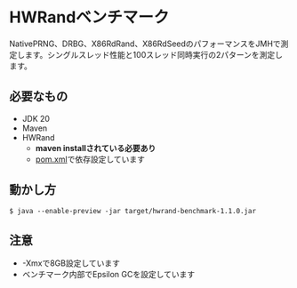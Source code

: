 # HWRandベンチマーク

NativePRNG、DRBG、X86RdRand、X86RdSeedのパフォーマンスをJMHで測定します。シングルスレッド性能と100スレッド同時実行の2パターンを測定します。

## 必要なもの

* JDK 20
* Maven
* HWRand
    * **maven installされている必要あり**
    * [pom.xml](pom.xml)で依存設定しています

## 動かし方

```
$ java --enable-preview -jar target/hwrand-benchmark-1.1.0.jar
```

## 注意

* -Xmxで8GB設定しています
* ベンチマーク内部でEpsilon GCを設定しています
